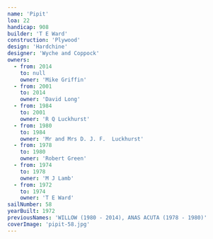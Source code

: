 ```yaml
---
name: 'Pipit'
loa: 22
handicap: 908
builder: 'T E Ward'
construction: 'Plywood'
design: 'Hardchine'
designer: 'Wyche and Coppock'
owners:
  - from: 2014
    to: null
    owner: 'Mike Griffin'
  - from: 2001
    to: 2014
    owner: 'David Long'
  - from: 1984
    to: 2001
    owner: 'R Q Luckhurst'
  - from: 1980
    to: 1984
    owner: 'Mr and Mrs D. J. F.  Luckhurst'
  - from: 1978
    to: 1980
    owner: 'Robert Green'
  - from: 1974
    to: 1978
    owner: 'M J Lamb'
  - from: 1972
    to: 1974
    owner: 'T E Ward'
sailNumber: 58
yearBuilt: 1972
previousNames: 'WILLOW (1980 - 2014), ANAS ACUTA (1978 - 1980)'
coverImage: 'pipit-58.jpg'
---
```

